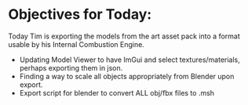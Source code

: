 # Objectives for Today:

Today Tim is exporting the models from the art asset pack into a format usable by his Internal Combustion Engine.

- Updating Model Viewer to have ImGui and select textures/materials, perhaps exporting them in json.
- Finding a way to scale all objects appropriately from Blender upon export.
- Export script for blender to convert ALL obj/fbx files to .msh
